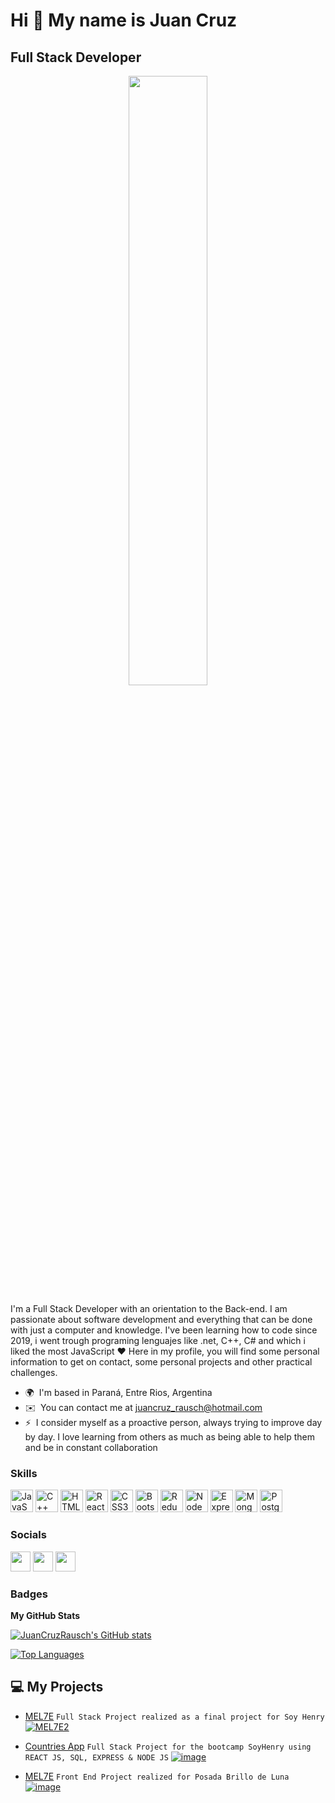 Hi 👋 My name is Juan Cruz
==========================

Full Stack Developer
--------------------

<div align="center">
<img src="https://rishavanand.github.io/static/images/greetings.gif" align="center" style="width: 50%" />
</div>  



I'm a Full Stack Developer with an orientation to the Back-end. I am passionate about software development and everything that can be done with just a computer and knowledge. I've been learning how to code since 2019, i went trough programing lenguajes like .net, C++, C# and which i liked the most JavaScript ❤️ Here in my profile, you will find some personal information to get on contact, some personal projects and other practical challenges.

* 🌍  I'm based in Paraná, Entre Rios, Argentina
* ✉️  You can contact me at [juancruz\_rausch@hotmail.com](mailto:juancruz_rausch@hotmail.com)
* ⚡  I consider myself as a proactive person, always trying to improve day by day. I love learning from others as much as being able to help them and be in constant collaboration

### Skills

<p align="left">
<a href="https://developer.mozilla.org/en-US/docs/Web/JavaScript" target="_blank" rel="noreferrer"><img src="https://raw.githubusercontent.com/danielcranney/readme-generator/main/public/icons/skills/javascript-colored.svg" width="36" height="36" alt="JavaScript" /></a>
<a href="https://docs.microsoft.com/en-us/cpp/?view=msvc-170" target="_blank" rel="noreferrer"><img src="https://raw.githubusercontent.com/danielcranney/readme-generator/main/public/icons/skills/cplusplus-colored.svg" width="36" height="36" alt="C++" /></a>
<a href="https://developer.mozilla.org/en-US/docs/Glossary/HTML5" target="_blank" rel="noreferrer"><img src="https://raw.githubusercontent.com/danielcranney/readme-generator/main/public/icons/skills/html5-colored.svg" width="36" height="36" alt="HTML5" /></a>
<a href="https://reactjs.org/" target="_blank" rel="noreferrer"><img src="https://raw.githubusercontent.com/danielcranney/readme-generator/main/public/icons/skills/react-colored.svg" width="36" height="36" alt="React" /></a>
<a href="https://www.w3.org/TR/CSS/#css" target="_blank" rel="noreferrer"><img src="https://raw.githubusercontent.com/danielcranney/readme-generator/main/public/icons/skills/css3-colored.svg" width="36" height="36" alt="CSS3" /></a>
<a href="https://getbootstrap.com/" target="_blank" rel="noreferrer"><img src="https://raw.githubusercontent.com/danielcranney/readme-generator/main/public/icons/skills/bootstrap-colored.svg" width="36" height="36" alt="Bootstrap" /></a>
<a href="https://redux.js.org/" target="_blank" rel="noreferrer"><img src="https://raw.githubusercontent.com/danielcranney/readme-generator/main/public/icons/skills/redux-colored.svg" width="36" height="36" alt="Redux" /></a>
<a href="https://nodejs.org/en/" target="_blank" rel="noreferrer"><img src="https://raw.githubusercontent.com/danielcranney/readme-generator/main/public/icons/skills/nodejs-colored.svg" width="36" height="36" alt="NodeJS" /></a>
<a href="https://expressjs.com/" target="_blank" rel="noreferrer"><img src="https://raw.githubusercontent.com/danielcranney/readme-generator/main/public/icons/skills/express-colored.svg" width="36" height="36" alt="Express" /></a>
<a href="https://www.mongodb.com/" target="_blank" rel="noreferrer"><img src="https://raw.githubusercontent.com/danielcranney/readme-generator/main/public/icons/skills/mongodb-colored.svg" width="36" height="36" alt="MongoDB" /></a>
<a href="https://www.postgresql.org/" target="_blank" rel="noreferrer"><img src="https://raw.githubusercontent.com/danielcranney/readme-generator/main/public/icons/skills/postgresql-colored.svg" width="36" height="36" alt="PostgreSQL" /></a>
</p>


### Socials

<p align="left"> <a href="https://www.github.com/JuanCruzRausch" target="_blank" rel="noreferrer"><img src="https://raw.githubusercontent.com/danielcranney/readme-generator/main/public/icons/socials/github.svg" width="32" height="32" /></a> <a href="http://www.instagram.com/juancruzrausch" target="_blank" rel="noreferrer"><img src="https://raw.githubusercontent.com/danielcranney/readme-generator/main/public/icons/socials/instagram.svg" width="32" height="32" /></a> <a href="https://www.linkedin.com/in/JuanCruzRausch" target="_blank" rel="noreferrer"><img src="https://raw.githubusercontent.com/danielcranney/readme-generator/main/public/icons/socials/linkedin.svg" width="32" height="32" /></a></p>

### Badges

<b>My GitHub Stats</b>

<a href="http://www.github.com/JuanCruzRausch"><img src="https://github-readme-stats.vercel.app/api?username=JuanCruzRausch&show_icons=true&hide=&count_private=true&title_color=10b981&text_color=ffffff&icon_color=10b981&bg_color=22272e&hide_border=true&show_icons=true" alt="JuanCruzRausch's GitHub stats" /></a>

<a href="https://github.com/JuanCruzRausch" align="left"><img src="https://github-readme-stats.vercel.app/api/top-langs/?username=JuanCruzRausch&langs_count=10&title_color=10b981&text_color=ffffff&icon_color=10b981&bg_color=22272e&hide_border=true&locale=en&custom_title=Top%20%Languages" alt="Top Languages" /></a>

## 💻 My Projects 

- [MEL7E](https://mercado-los-7-enanitos.vercel.app/)
  ``` Full Stack Project realized as a final project for Soy Henry ```
 <a href="https://github.com/JuanCruzRausch/ProyectoGrupal">![MEL7E2](https://user-images.githubusercontent.com/77030730/179841915-87e61a53-7442-4bd0-8ed4-34e4caf2a9c1.jpg)</a>
 
- [Countries App](https://countries-app-juan.herokuapp.com/)
  ``` Full Stack Project for the bootcamp SoyHenry using REACT JS, SQL, EXPRESS & NODE JS ```
  <a href="https://github.com/JuanCruzRausch/Proyecto-Individual">![image](https://user-images.githubusercontent.com/84107721/180557554-a4597db0-e96d-470c-bc85-7b09a45f347a.png)</a>
 
- [MEL7E](https://mercado-los-7-enanitos.vercel.app/)
  ``` Front End Project realized for Posada Brillo de Luna ```
 <a href="https://github.com/JuanCruzRausch/Posada-Brillo-De-Luna">![image](https://user-images.githubusercontent.com/84107721/190180223-8057bdd0-6f30-4a60-a756-ba1ac395118a.png)</a>

